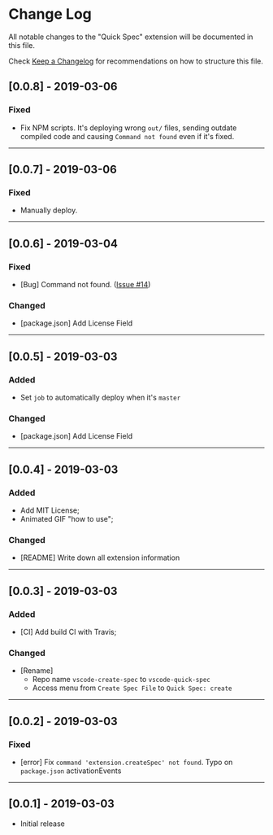 # Change Log

All notable changes to the "Quick Spec" extension will be documented in this file.

Check [Keep a Changelog](http://keepachangelog.com/) for recommendations on how to structure this file.

## [0.0.8] - 2019-03-06

### Fixed

- Fix NPM scripts. It's deploying wrong `out/` files, sending outdate compiled code and causing `Command not found` even if it's fixed.

---

## [0.0.7] - 2019-03-06

### Fixed

- Manually deploy.

---

## [0.0.6] - 2019-03-04

### Fixed

- [Bug] Command not found. ([Issue #14](https://github.com/raulfdm/vscode-quick-spec/issues/14))

### Changed

- [package.json] Add License Field

---

## [0.0.5] - 2019-03-03

### Added

- Set `job` to automatically deploy when it's `master`

### Changed

- [package.json] Add License Field

---

## [0.0.4] - 2019-03-03

### Added

- Add MIT License;
- Animated GIF "how to use";

### Changed

- [README] Write down all extension information

---

## [0.0.3] - 2019-03-03

### Added

- [CI] Add build CI with Travis;

### Changed

- [Rename]
  - Repo name `vscode-create-spec` to `vscode-quick-spec`
  - Access menu from `Create Spec File` to `Quick Spec: create`

---

## [0.0.2] - 2019-03-03

### Fixed

- [error] Fix `command 'extension.createSpec' not found`. Typo on `package.json` activationEvents

---

## [0.0.1] - 2019-03-03

- Initial release
